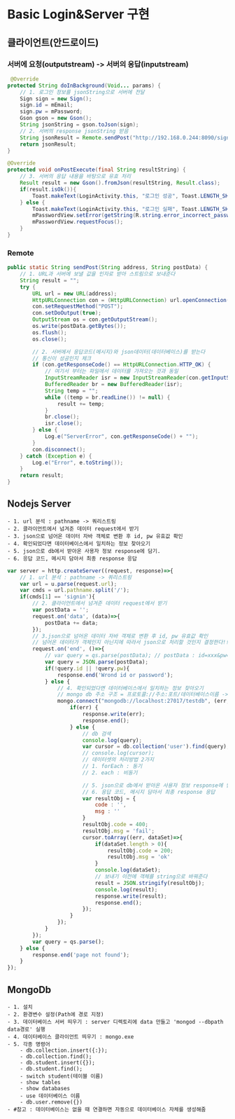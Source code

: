 # Basic Login&Server 구현

## 클라이언트(안드로이드)

### 서버에 요청(outputstream) -> 서버의 응답(inputstream)

```java
 @Override
protected String doInBackground(Void... params) {
    // 1. 로그인 정보를 jsonString으로 서버에 전달
    Sign sign = new Sign();
    sign.id = mEmail;
    sign.pw = mPassword;
    Gson gson = new Gson();
    String jsonString = gson.toJson(sign);
    // 2. 서버의 response jsonString 받음
    String jsonResult = Remote.sendPost("http://192.168.0.244:8090/signin", jsonString);
    return jsonResult;
}

@Override
protected void onPostExecute(final String resultString) {
    // 3. 서버의 응답 내용을 바탕으로 유효 처리
    Result result = new Gson().fromJson(resultString, Result.class);
    if(result.isOk()){
        Toast.makeText(LoginActivity.this, "로그인 성공", Toast.LENGTH_SHORT).show();
    } else {
        Toast.makeText(LoginActivity.this, "로그인 실패", Toast.LENGTH_SHORT).show();
        mPasswordView.setError(getString(R.string.error_incorrect_password));
        mPasswordView.requestFocus();
    }
}
```

### Remote
```java
public static String sendPost(String address, String postData) {
    // 1. URL과 서버에 보낼 값을 인자로 받아 스트림으로 보내준다
    String result = "";
    try {
        URL url = new URL(address);
        HttpURLConnection con = (HttpURLConnection) url.openConnection();
        con.setRequestMethod("POST");
        con.setDoOutput(true);
        OutputStream os = con.getOutputStream();
        os.write(postData.getBytes());
        os.flush();
        os.close();

        // 2. 서버에서 응답코드(메시지)와 json데이터(데이터베이스)를 받는다
        // 통신이 성공인지 체크
        if (con.getResponseCode() == HttpURLConnection.HTTP_OK) {
            // 여기서 부터는 파일에서 데이터를 가져오는 것과 동일
            InputStreamReader isr = new InputStreamReader(con.getInputStream());
            BufferedReader br = new BufferedReader(isr);
            String temp = "";
            while ((temp = br.readLine()) != null) {
                result += temp;
            }
            br.close();
            isr.close();
        } else {
            Log.e("ServerError", con.getResponseCode() + "");
        }
        con.disconnect();
    } catch (Exception e) {
        Log.e("Error", e.toString());
    }
    return result;
}
```

## Nodejs Server
    - 1. url 분석 : pathname -> 쿼리스트링
    - 2. 클라이언트에서 넘겨준 데이터 request에서 받기
    - 3. json으로 넘어온 데이터 자바 객체로 변환 후 id, pw 유효값 확인
    - 4. 확인되었다면 데이터베이스에서 일치하는 정보 찾아오기
    - 5. json으로 db에서 받아온 사용자 정보 response에 담기.
    - 6. 응답 코드, 메시지 담아서 최종 response 응답

```javaScript
var server = http.createServer((request, response)=>{
    // 1. url 분석 : pathname -> 쿼리스트링
    var url = u.parse(request.url);
    var cmds = url.pathname.split('/');
    if(cmds[1] == 'signin'){
        // 2. 클라이언트에서 넘겨준 데이터 request에서 받기
        var postData = '';
        request.on('data', (data)=>{
            postData += data;
        });
        // 3.json으로 넘어온 데이터 자바 객체로 변환 후 id, pw 유효값 확인
        // 넘어온 데이터가 객체인지 아닌지에 따라서 json으로 처리할 것인지 결정한다!!!!
        request.on('end', ()=>{
            // var query = qs.parse(postData); // postData : id=xxx&pw=1234;
            var query = JSON.parse(postData);
            if(!query.id || !query.pw){
                response.end('Wrond id or password');
            } else {
                // 4. 확인되었다면 데이터베이스에서 일치하는 정보 찾아오기
                // mongo db 주소 구조 = 프로토콜://주소:포트/데이터베이스이름 -> db 변수에 전달
                mongo.connect("mongodb://localhost:27017/testdb", (err, db)=>{
                    if(err) {
                        response.write(err);
                        response.end();
                    } else {
                        // db 검색
                        console.log(query);
                        var cursor = db.collection('user').find(query); // 쿼리의 구조 = json object
                        // console.log(cursor);
                        // 데이터셋의 처리방법 2가지
                        // 1. forEach : 동기
                        // 2. each : 비동기

                        // 5. json으로 db에서 받아온 사용자 정보 response에 담기.
                        // 6. 응답 코드, 메시지 담아서 최종 response 응답
                        var resultObj = {
                            code : '',
                            msg : ''
                        }
                        resultObj.code = 400;
                        resultObj.msg = 'fail';
                        cursor.toArray((err, dataSet)=>{
                            if(dataSet.length > 0){
                                resultObj.code = 200;
                                resultObj.msg = 'ok'
                            }
                            console.log(dataSet);
                            // 보내기 이전에 객체를 string으로 바꿔준다
                            result = JSON.stringify(resultObj);
                            console.log(result);                                
                            response.write(result);
                            response.end();
                        });
                    }
                });
            }
        });
        var query = qs.parse();
    } else {
        response.end('page not found');
    }
});
```

## MongoDb
    - 1. 설치
    - 2. 환경변수 설정(Path에 경로 지정)
    - 3. 데이터베이스 서버 띄우기 : server 디렉토리에 data 만들고 'mongod --dbpath data경로' 실행
    - 4. 데이터베이스 클라이언트 띄우기 : mongo.exe
    - 5. 각종 명령어
        - db.collection.insert({:});
        - db.collection.find();
        - db.student.insert({});
        - db.student.find();
        - switch student(테이블 이름)
        - show tables
        - show databases
        - use 데이터베이스 이름
        - db.user.remove({})
    - #참고 : 데이터베이스는 없을 때 연결하면 자동으로 데이터베이스 자체를 생성해줌
